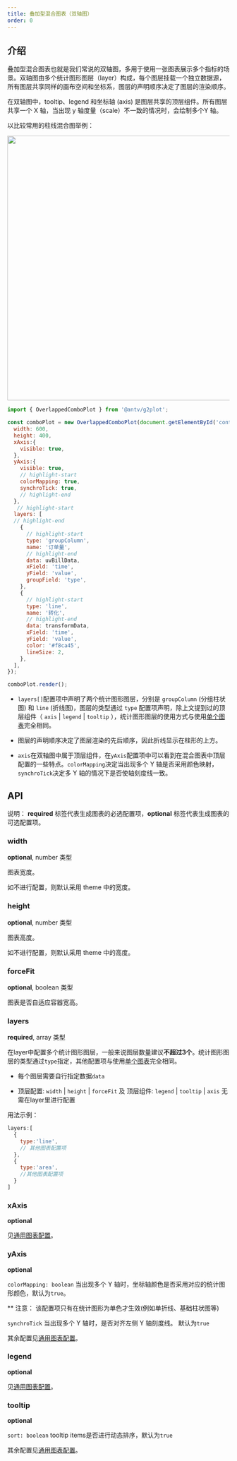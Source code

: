 ```yaml
---
title: 叠加型混合图表（双轴图）
order: 0
---
```


## 介绍

叠加型混合图表也就是我们常说的双轴图，多用于使用一张图表展示多个指标的场景。双轴图由多个统计图形图层（layer）构成，每个图层挂载一个独立数据源，所有图层共享同样的画布空间和坐标系，图层的声明顺序决定了图层的渲染顺序。

在双轴图中，tooltip、legend 和坐标轴 (axis) 是图层共享的顶层组件。所有图层共享一个 X 轴，当出现 y 轴度量（scale）不一致的情况时，会绘制多个Y 轴。

以比较常用的柱线混合图举例：

<img src ="https://gw.alipayobjects.com/mdn/rms_d314dd/afts/img/A*FCouRbicQdkAAAAAAAAAAABkARQnAQ" width="600">

```js
import { OverlappedComboPlot } from '@antv/g2plot';

const comboPlot = new OverlappedComboPlot(document.getElementById('container'), {
  width: 600,
  height: 400,
  xAxis:{
    visible: true,
  },
  yAxis:{
    visible: true,
    // highlight-start
    colorMapping: true,
    synchroTick: true,
    // highlight-end
  },
   // highlight-start
  layers: [
  // highlight-end
    {
      // highlight-start
      type: 'groupColumn',
      name: '订单量',
      // highlight-end
      data: uvBillData,
      xField: 'time',
      yField: 'value',
      groupField: 'type',
    },
    {
      // highlight-start
      type: 'line',
      name: '转化',
      // highlight-end
      data: transformData,
      xField: 'time',
      yField: 'value',
      color: '#f8ca45',
      lineSize: 2,
    },
  ],
});

comboPlot.render();

```

* `layers[]`配置项中声明了两个统计图形图层，分别是 `groupColumn` (分组柱状图) 和 `line` (折线图)，图层的类型通过 `type` 配置项声明，除上文提到过的顶层组件（ `axis` | `legend` | `tooltip` ），统计图形图层的使用方式与使用[单个图表](../plots/line)完全相同。

* 图层的声明顺序决定了图层渲染的先后顺序，因此折线显示在柱形的上方。

* `axis`在双轴图中属于顶层组件，在`yAxis`配置项中可以看到在混合图表中顶层配置的一些特点。`colorMapping`决定当出现多个 Y 轴是否采用颜色映射，`synchroTick`决定多 Y 轴的情况下是否使轴刻度线一致。


## API

说明： **required** 标签代表生成图表的必选配置项，**optional** 标签代表生成图表的可选配置项。

### width

**optional**, number 类型

图表宽度。

如不进行配置，则默认采用 theme 中的宽度。

### height

**optional**, number 类型

图表高度。

如不进行配置，则默认采用 theme 中的高度。

### forceFit

**optional**, boolean 类型

图表是否自适应容器宽高。


### layers

**required**, array 类型

在layer中配置多个统计图形图层，一般来说图层数量建议**不超过3个**。统计图形图层的类型通过`type`指定，其他配置项与使用[单个图表](../plots/line)完全相同。

* 每个图层需要自行指定数据`data`

* 顶层配置: `width` | `height` | `forceFit` 及 顶层组件: `legend` | `tooltip` | `axis` 无需在layer里进行配置


用法示例：

```js
layers:[
  {
    type:'line',
    // 其他图表配置项
  },
  {
    type:'area',
    //其他图表配置项
  }
]

```

### xAxis

**optional** 

见[通用图表配置](../general-config#axis)。

### yAxis

**optional** 

`colorMapping: boolean` 当出现多个 Y 轴时，坐标轴颜色是否采用对应的统计图形颜色，默认为`true`。

** 注意： 该配置项只有在统计图形为单色才生效(例如单折线、基础柱状图等) <br />

`synchroTick` 当出现多个 Y 轴时，是否对齐左侧 Y 轴刻度线。 默认为`true` <br />

其余配置见[通用图表配置](../general-config#axis)。

### legend

**optional** 

见[通用图表配置](../general-config#legend)。

### tooltip

**optional**

`sort: boolean` tooltip items是否进行动态排序，默认为`true` <br />

其余配置见[通用图表配置](../general-config#tooltip)。
